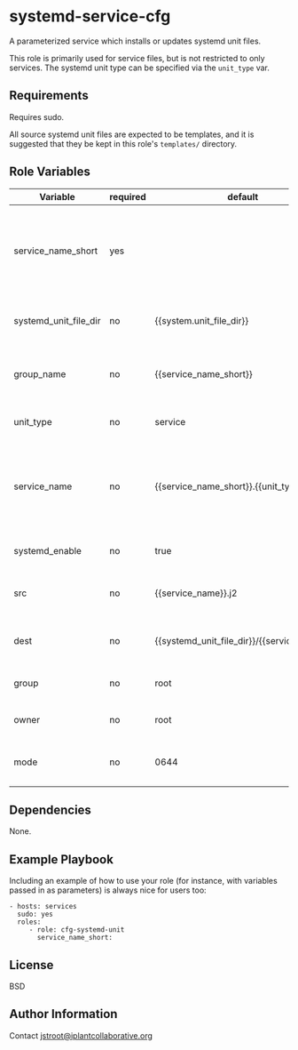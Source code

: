 systemd-service-cfg
===================

A parameterized service which installs or updates systemd unit files.

This role is primarily used for service files, but is not restricted to 
only services. The systemd unit type can be specified via the `unit_type` var.


Requirements
------------
Requires sudo.

All source systemd unit files are expected to be templates, and it is suggested that 
they be kept in this role's `templates/` directory.

Role Variables
--------------

|Variable                | required | default                                    | choices        | comments                                               |
|------------------------|----------|--------------------------------------------|----------------|--------------------------------------------------------|
| service_name_short     |    yes   |                                            |                | The "short" name of the service. Short refers to the systemd unit name (i.e. short-name.service). |
| systemd_unit_file_dir  |    no    | {{system.unit_file_dir}}                   |                | The docker image version user name for the image. |
| group_name             |    no    | {{service_name_short}}                     |                | The host group name for which the tasks will execute. |
| unit_type              |    no    | service                                    |                | The type of the systemd unit. |
| service_name           |    no    | {{service_name_short}}.{{unit_type}}       |                | The "short" name of the service. Short refers to the systemd unit name (i.e. short-name.service). |
| systemd_enable         |    no    |  true                                      | true<br/>false | If the systemd service should be enabled. |
| src                    |    no    | {{service_name}}.j2                        |                | The path to the template file for the given unit. |
| dest                   |    no    | {{systemd_unit_file_dir}}/{{service_name}} |                | The path to the template file for the given unit. |
| group                  |    no    |  root                                      |                | The unix group for the unit file. |
| owner                  |    no    |  root                                      |                | The unix user for the unit file. |
| mode                   |    no    |  0644                                      |                | The permissions for the unit file. |


Dependencies
------------

None.

Example Playbook
----------------

Including an example of how to use your role (for instance, with variables passed in as parameters) is always nice for users too:

    - hosts: services
      sudo: yes
      roles:
         - role: cfg-systemd-unit
           service_name_short:

License
-------

BSD

Author Information
------------------

Contact jstroot@iplantcollaborative.org
